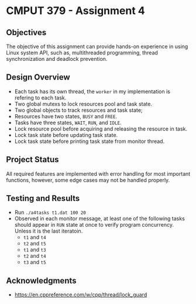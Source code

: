 # CMPUT 379 - Assignment 4

## Objectives

The objective of this assignment can provide hands-on experience in using Linux system API, such as, multithreaded programming, thread synchronization and deadlock prevention.

## Design Overview

- Each task has its own thread, the `worker` in my implementation is refering to each task.
- Two global mutexs to lock resources pool and task state.
- Two global objects to track resources and task state;
- Resources have two states, `BUSY` and `FREE`.
- Tasks have three states, `WAIT`, `RUN`, and `IDLE`.
- Lock resource pool before acquiring and releasing the resource in task.
- Lock task state before updating task state.
- Lock task state before printing task state from monitor thread.

## Project Status

All required features are implemented with error handling for most important functions, however, some edge cases may not be handled properly.

## Testing and Results

- Run `./a4tasks t1.dat 100 20`
- Observed in each monitor message, at least one of the following tasks should appear in `RUN` state at once to verify program concurrency. Unless it is the last iteratoin.
  - `t1` and `t4`
  - `t2` and `t5`
  - `t1` and `t3`
  - `t2` and `t4`
  - `t3` and `t5`

## Acknowledgments

- <https://en.cppreference.com/w/cpp/thread/lock_guard>
